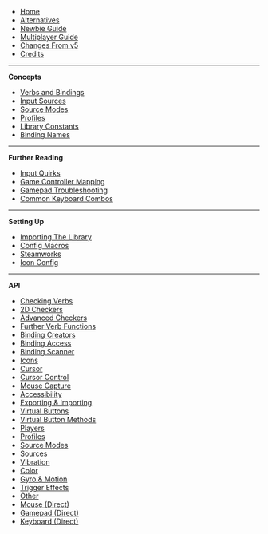 - [Home](README)
- [Alternatives](Alternatives)
- [Newbie Guide](Newbie-Guide)
- [Multiplayer Guide](Multiplayer-Guide)
- [Changes From v5](Changes-from-v5)
- [Credits](Credits)

---

**Concepts**

- [Verbs and Bindings](Verbs-and-Bindings)
- [Input Sources](Input-Sources)
- [Source Modes](Source-Modes)
- [Profiles](Profiles)
- [Library Constants](Library-Constants)
- [Binding Names](Binding-Names)

---

**Further Reading**

- [Input Quirks](Input-Quirks)
- [Game Controller Mapping](Controller-Mapping)
- [Gamepad Troubleshooting](Gamepad-Troubleshooting)
- [Common Keyboard Combos](Common-Keyboard-Combos)

---

**Setting Up**

- [Importing The Library](Importing-The-Library)
- [Config Macros](Config-Macros)
- [Steamworks](Steamworks)
- [Icon Config](Icon-Config)

---

**API**

- [Checking Verbs](Functions-(Checkers))
- [2D Checkers](Functions-(2D-Checkers))
- [Advanced Checkers](Functions-(Advanced-Checkers))
- [Further Verb Functions](Functions-(Further-Verbs))
- [Binding Creators](Functions-(Binding-Creators))
- [Binding Access](Functions-(Binding-Access))
- [Binding Scanner](Functions-(Binding-Scan))
- [Icons](Functions-(Icons))
- [Cursor](Functions-(Cursor))
- [Cursor Control](Functions-(Cursor-Control))
- [Mouse Capture](Functions-(Mouse-Capture))
- [Accessibility](Functions-(Accessibility))
- [Exporting & Importing](Functions-(Exporting-and-Importing))
- [Virtual Buttons](Functions-(Virtual-Buttons))
- [Virtual Button Methods](Functions-(Virtual-Button-Methods))
- [Players](Functions-(Players))
- [Profiles](Functions-(Profiles))
- [Source Modes](Functions-(Source-Modes))
- [Sources](Functions-(Sources))
- [Vibration](Functions-(Vibration))
- [Color](Functions-(Color))
- [Gyro & Motion](Functions-(Gyro-And-Motion))
- [Trigger Effects](Functions-(Trigger-Effects))
- [Other](Functions-(Other))
- [Mouse (Direct)](Functions-(Mouse))
- [Gamepad (Direct)](Functions-(Gamepad))
- [Keyboard (Direct)](Functions-(Keyboard))